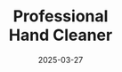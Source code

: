 ---
type: product
layout: product
date: 2025-03-27
sitemap:
  priority: 1
  changefreq: "weekly"

# SEO metadata
seoTitleSuffix: "Industrial Strength Soap Near Me"
seoDescription: >-
  Get Professional Hand Cleaner in Georgia from Nutcracker Pro. Tough on grease, gentle on skin with emollients. Ideal for mechanics, dealerships, and auto shops with fast shipping.

# Page content
title: "Professional <br> **Hand Cleaner**"
titlePrefix: "Georgia’s Top Choice for"
description: >-
  Professional Hand Cleaner for Georgia mechanics and auto shops. Non-solvent, skin-friendly formula tackles grease and grime. Fast shipping and bulk options save time and money.

# benefitsContent
benefitsImages:
  - image: /images/handcleaner/product-despencer.jpg
    alt: "Professional Hand Cleaner Dispenser for Georgia Shops"
  - image: /images/handcleaner/product-details.jpg
    alt: "Professional Hand Cleaner Variants for Georgia Mechanics"

benefitsBlocks:
  - title: "Georgia Mechanics Swear By It"
    text: >-
      Professional Hand Cleaner is built for Georgia auto shops. It cuts through tough grease and oil fast, making it a go-to for mechanics and dealerships across the state.
  - title: "Gentle on Hardworking Hands"
    text: >-
      With emollients, this soap keeps hands soft even after constant washing. Perfect for Georgia technicians who need reliable, skin-safe cleaning all day long.
  - title: "Environmentally Friendly Cleaning Power"
    text: >-
      Made with walnut shell scrubbers, this hand cleaner is green and effective. Georgia shops love its biodegradable formula that’s tough on grime without harsh chemicals.
  - title: "Versatile for Any Job"
    text: >-
      From oil to paint, Professional Hand Cleaner handles it all. Great for Georgia auto repair, manufacturing, and construction crews needing a multi-use solution.
  - title: "No Slippery Residue"
    text: >-
      This cleaner leaves hands clean, not greasy. Georgia mechanics can get back to work fast without worrying about slippery tools or parts after washing.
  - title: "Big Savings for Shops"
    text: >-
      Super-concentrated formula cuts usage by 75%. Georgia dealerships and service centers save big on bulk orders with less frequent restocking.
  - title: "Fast Shipping to Georgia"
    text: >-
      Need mechanic supplies quick? Professional Hand Cleaner ships fast to Georgia, keeping your auto shop stocked and ready for any job.
  - title: "Trusted by Georgia Pros"
    text: >-
      Georgia service managers rely on this soap for its heavy-duty cleaning and skin-friendly finish. A must-have for high-volume auto shops statewide.
  - title: "Perfect for Dealerships"
    text: >-
      Professional Hand Cleaner meets the demands of Georgia car dealerships. Bulk options and cost-saving design make it ideal for busy service bays.

# testimonials section
testimonials:
  items:
    - name: "Tommy"
      text: >-
        This soap’s a game changer for my shop in Georgia. Grease and oil come off easy, and my hands don’t feel like sandpaper after. Good price too!
    - name: "Lisa"
      text: >-
        My crew in Atlanta loves it. Cleans fast, no greasy mess left behind. We order bulk for the shop and it lasts forever. Worth every cent.
    - name: "Ray"
      text: >-
        Been fixing cars in Georgia for years. This hand cleaner gets the job done quick and don’t dry out my skin. Shipping’s fast too, which helps.
    - name: "Kelly"
      text: >-
        I run a dealership service bay. This soap’s tough on grime but easy on hands. The bulk deal saves us a ton of cash.
    - name: "Jake"
      text: >-
        Works great in my Macon garage. Cuts through diesel gunk in one wash. Hands feel good after, not all cracked up like with other soaps.
    - name: "Tina"
      text: >-
        My husband’s a mechanic in Georgia. He says this soap’s the best he’s used. No more soaking his hands to get the oil off. Love it!
    - name: "Bobby"
      text: >-
        I’m a tech in Augusta. This cleaner’s strong but don’t hurt my skin. A little goes a long way, and it ships quick to my shop.
    - name: "Sara"
      text: >-
        Our Athens shop only uses this. It’s great for heavy-duty jobs and smells decent. Keeps us stocked without breaking the bank.
    - name: "Eddie"
      text: >-
        Been using it in Columbus for months. Grease, paint, you name it—this soap handles it. Hands stay soft, and the price is right.

# FAQ section
faq:
  questions:
    - question: "What can Professional Hand Cleaner remove?"
      answer: >-
        It tackles grease, oil, ink, paint, tar, and glue. Georgia mechanics and auto shops trust it for heavy-duty cleaning without the hassle.
    - question: "Is it safe for sensitive skin?"
      answer: >-
        Yes, it’s packed with conditioners to keep skin soft. Perfect for Georgia techs washing hands all day without irritation or dryness.
    - question: "Can it work beyond auto shops?"
      answer: >-
        Sure can. Georgia construction and manufacturing crews use it too. It’s versatile for any tough grime in industrial settings.
    - question: "Does it have fragrances or dyes?"
      answer: >-
        Nope, it’s dye-free and fragrance-free. Georgia shops get a natural, safe clean that’s tough on dirt but gentle on hands.
    - question: "Why walnut shell scrubbers?"
      answer: >-
        They’re eco-friendly and biodegradable. Georgia mechanics love how they scrub grime away without harsh chemicals or pollution.
    - question: "How’s it better than harsh soaps?"
      answer: >-
        No chemicals mean less dryness and health risks. Georgia shops save on costs and keep hands healthy with this gentle formula.
    - question: "How fast does it ship to Georgia?"
      answer: >-
        Super quick! Georgia auto shops and dealerships get bulk orders fast, keeping service bays stocked with no downtime.
    - question: "Good for bulk orders?"
      answer: >-
        Yep, it’s concentrated for less use. Georgia service centers save big with wholesale options and fewer restocks.

---